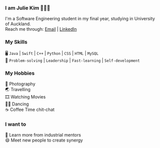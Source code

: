 ### I am Julie Kim 👩🏻‍💻
I'm a Software Engineering student in my final year, studying in University of Auckland.  
Reach me through: [Email](kimjulie118@gmail.com) | [LinkedIn](www.linkedin.com/in/julie-kim-081101y)

### My Skills
🖥️ `Java` | `Swift` | `C++` | `Python` | `CSS` | `HTML` | `MySQL`  
🦊 `Problem-solving` | `Leadership` | `Fast-learning` | `Self-development`  


### My Hobbies
📸 Photography  
🌏 Travelling  
🎞️ Watching Movies  
💃🏻 Dancing  
☕ Coffee Time chit-chat  

### I want to
🌱 Learn more from industrial mentors  
😄 Meet new people to create synergy  

<!--
**JulieKim118/JulieKim118** is a ✨ _special_ ✨ repository because its `README.md` (this file) appears on your GitHub profile.

Here are some ideas to get you started:

- 🔭 I’m currently working on ...
- 🌱 I’m currently learning ...
- 👯 I’m looking to collaborate on ...
- 🤔 I’m looking for help with ...
- 💬 Ask me about ...
- 📫 How to reach me: ...
- 😄 Pronouns: ...
- ⚡ Fun fact: ...
-->

